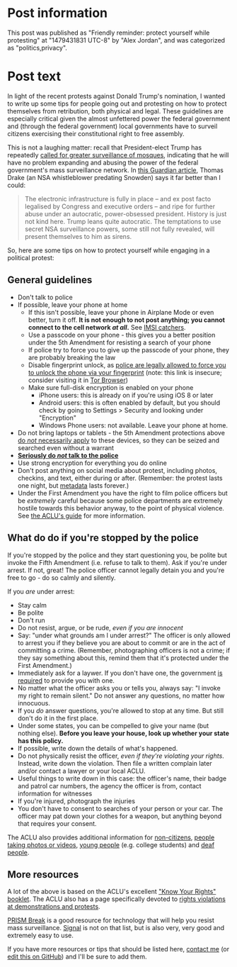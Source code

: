 # Post information

This post was published as "Friendly reminder: protect yourself while protesting" at "1479431831 UTC-8" by "Alex Jordan", and was categorized as "politics,privacy".

# Post text

In light of the recent protests against Donald Trump's nomination, I wanted to write up some tips for people going out and protesting on how to protect themselves from retribution, both physical and legal. These guidelines are especially critical given the almost unfettered power the federal government and (through the federal government) local governments have to surveil citizens exercising their constitutional right to free assembly.

This is not a laughing matter: recall that President-elect Trump has repeatedly [called for greater surveillance of mosques][1], indicating that he will have no problem expanding and abusing the power of the federal government's mass surveillance network. In [this Guardian article][2], Thomas Drake (an NSA whistleblower predating Snowden) says it far better than I could:

> The electronic infrastructure is fully in place – and ex post facto legalised by Congress and executive orders – and ripe for further abuse under an autocratic, power-obsessed president. History is just not kind here. Trump leans quite autocratic. The temptations to use secret NSA surveillance powers, some still not fully revealed, will present themselves to him as sirens.

So, here are some tips on how to protect yourself while engaging in a political protest:

## General guidelines

* Don't talk to police
* If possible, leave your phone at home
  * If this isn't possible, leave your phone in Airplane Mode or even better, turn it off. **It is not enough to not post anything; you cannot connect to the cell network _at all_.** See [IMSI catchers][3].
  * Use a passcode on your phone - this gives you a better position under the 5th Amendment for resisting a search of your phone
  * If police try to force you to give up the passcode of your phone, they are probably breaking the law
  * Disable fingerprint unlock, as [police are legally allowed to force you to unlock the phone via your fingerprint][5] (note: this link is insecure; consider visiting it in [Tor Browser][6])
  * Make sure full-disk encryption is enabled on your phone
    * iPhone users: this is already on if you're using iOS 8 or later
    * Android users: this is often enabled by default, but you should check by going to Settings > Security and looking under "Encryption"
    * Windows Phone users: not available. Leave your phone at home.
* Do not bring laptops or tablets - the 5th Amendment protections above [do _not_ necessarily apply][7] to these devices, so they can be seized and searched even without a warrant
* [**Seriously do _not_ talk to the police**][4]
* Use strong encryption for everything you do online
* Don't post anything on social media about protest, including photos, checkins, and text, either during or after. (Remember: the protest lasts one night, but [metadata][19] lasts forever.)
* Under the First Amendment you have the right to film police officers but be _extremely_ careful because some police departments are extremely hostile towards this behavior anyway, to the point of physical violence. See [the ACLU's guide][9] for more information.

## What do do if you're stopped by the police

If you're stopped by the police and they start questioning you, be polite but invoke the Fifth Amendment (i.e. refuse to talk to them). Ask if you're under arrest. If not, great! The police officer cannot legally detain you and you're free to go - do so calmly and silently.

If you _are_ under arrest:

* Stay calm
* Be polite
* Don't run
* Do not resist, argue, or be rude, _even if you are innocent_
* Say: "under what grounds am I under arrest?" The officer is only allowed to arrest you if they believe you are about to commit or are in the act of committing a crime. (Remember, photographing officers is not a crime; if they say something about this, remind them that it's protected under the First Amendment.)
* Immediately ask for a laywer. If you don't have one, the government [is required][17] to provide you with one.
* No matter what the officer asks you or tells you, always say: "I invoke my right to remain silent." Do not answer any questions, no matter how innocuous.
* If you _do_ answer questions, you're allowed to stop at any time. But still don't do it in the first place.
* Under some states, you can be compelled to give your name (but nothing else). **Before you leave your house, look up whether your state has this policy.**
* If possible, write down the details of what's happened.
* Do not physically resist the officer, _even if they're violating your rights_. Instead, write down the violation. Then file a written complain later and/or contact a lawyer or your local ACLU.
* Useful things to write down in this case: the officer's name, their badge and patrol car numbers, the agency the officer is from, contact information for witnesses
* If you're injured, photograph the injuries
* You don't have to consent to searches of your person or your car. The officer may pat down your clothes for a weapon, but anything beyond that requires your consent.

The ACLU also provides additional information for [non-citizens][8], [people taking photos or videos][9], [young people][11] (e.g. college students) and [deaf people][10].

## More resources

A lot of the above is based on the ACLU's excellent ["Know Your Rights" booklet][12]. The ACLU also has a page specifically devoted to [rights violations at demonstrations and protests][15].

[PRISM Break][16] is a good resource for technology that will help you resist mass surveillance. [Signal][18] is not on that list, but is also very, very good and extremely easy to use.

If you have more resources or tips that should be listed here, [contact me][13] (or [edit this on GitHub][14]) and I'll be sure to add them.

 [1]: https://www.theguardian.com/us-news/video/2015/nov/23/donald-trump-calls-for-surveillance-of-mosques-video
 [2]: https://www.theguardian.com/world/2016/nov/11/trump-surveillance-network-nsa-privacy
 [3]: https://en.wikipedia.org/wiki/IMSI-catcher
 [4]: https://www.youtube.com/watch?v=d-7o9xYp7eE
 [5]: http://time.com/3558936/fingerprint-password-fifth-amendment/
 [6]: https://www.torproject.org/
 [7]: https://www.cnet.com/news/doj-we-can-force-you-to-decrypt-that-laptop/
 [8]: https://www.aclu.org/know-your-rights/what-do-when-encountering-law-enforcement-additional-information-non-citizens
 [9]: https://www.aclu.org/know-your-rights/photographers-what-do-if-you-are-stopped-or-detained-taking-photographs
 [10]: https://www.aclu.org/know-your-rights/deaf-rights-what-do-when-dealing-police
 [11]: https://www.aclu.org/know-your-rights/what-do-when-encountering-police-youth
 [12]: https://www.aclu.org/know-your-rights/what-do-when-encountering-law-enforcement-questioning?redirect=know-your-rights/when-encountering-law-enforcement-questioning
 [13]: /contact
 [14]: https://github.com/strugee/strugee.github.com/blob/src/src/blog/friendly-reminder-protect-yourself-while-protesting.md
 [15]: https://www.aclu.org/know-your-rights/what-do-if-your-rights-are-violated-demonstration-or-protest
 [16]: https://en.wikipedia.org/wiki/Miranda_warning#The_Miranda_warnings
 [17]: https://en.wikipedia.org/wiki/Sixth_Amendment_to_the_United_States_Constitution#Assistance_of_counsel
 [18]: https://whispersystems.org/
 [19]: https://en.wikipedia.org/wiki/Metadata
